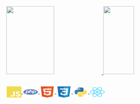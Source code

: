 <!-- ## Olá! Eu sou o Gabriel -->
<div>
    <a href="https://github.com/GabrielSchiavo">
    <img height="180em" width="50%" src="https://github-readme-stats.vercel.app/api?username=GabrielSchiavo&show_icons=true&theme=dark&include_all_commits=true&count_private=true"/>
    <img height="180em" width="40%" src="https://github-readme-stats.vercel.app/api/top-langs/?username=GabrielSchiavo&layout=compact&langs_count=7&theme=dark"/>
</div>

<!-- ## Linguagens & Ferramentas -->
##

<div style="display: inline_block">
    <img align="center" alt="Js" height="30" width="40" src="https://raw.githubusercontent.com/devicons/devicon/master/icons/javascript/javascript-plain.svg">
    <img align="center" alt="PHP" height="30" width="40" src="https://raw.githubusercontent.com/devicons/devicon/master/icons/php/php-plain.svg"> 
    <img align="center" alt="HTML" height="30" width="40" src="https://raw.githubusercontent.com/devicons/devicon/master/icons/html5/html5-original.svg">
    <img align="center" alt="CSS" height="30" width="40" src="https://raw.githubusercontent.com/devicons/devicon/master/icons/css3/css3-original.svg">
    <img align="center" alt="Python" height="30" width="40" src="https://raw.githubusercontent.com/devicons/devicon/master/icons/python/python-original.svg">
    <img align="center" alt="React" height="30" width="40" src="https://raw.githubusercontent.com/devicons/devicon/master/icons/react/react-original.svg">
    <!-- <img align="center" alt="MySQL" height="30" width="40" src="https://raw.githubusercontent.com/devicons/devicon/master/icons/mysql/mysql-original.svg"> -->
</div>
<!-- ## Contato
<div><br>
    <a href = "mailto:gabriel.kschiavo@gmail.com"><img src="https://img.shields.io/badge/Gmail-D14836?style=for-the-badge&logo=gmail&logoColor=white" target="_blank"></a>
    <a href = ""><img src="https://img.shields.io/badge/Facebook-1877F2?style=for-the-badge&logo=facebook&logoColor=white" target="_blank"></a>
    <a href = ""><img src="https://img.shields.io/badge/Instagram-E4405F?style=for-the-badge&logo=instagram&logoColor=white" target="_blank"></a> 
    <a href = ""><img src="https://img.shields.io/badge/LinkedIn-0077B5?style=for-the-badge&logo=linkedin&logoColor=white" target="_blank"></a>
</div> -->
